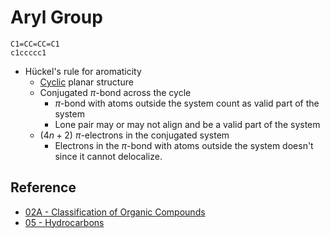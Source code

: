 # Aryl Group

````smiles
C1=CC=CC=C1
c1ccccc1
````

* Hückel's rule for aromaticity
  * [Cyclic](Cyclic%20Hydrocarbon.md) planar structure
  * Conjugated $\pi$-bond across the cycle
    * $\pi$-bond with atoms outside the system count as valid part of the system
    * Lone pair may or may not align and be a valid part of the system
  * ($4n+2$) $\pi$-electrons in the conjugated system
    * Electrons in the $\pi$-bond with atoms outside the system doesn't since it cannot delocalize.

## Reference

* [02A - Classification of Organic Compounds](../../../../00%20-%20Summary/SCCH134%20-%20Organic%20Chemistry%20for%20Medical%20Science/02A%20-%20Classification%20of%20Organic%20Compounds.md)
* [05 - Hydrocarbons](../../../../00%20-%20Summary/SCCH134%20-%20Organic%20Chemistry%20for%20Medical%20Science/05%20-%20Hydrocarbons.md)
